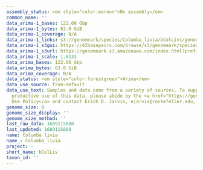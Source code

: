 ```yaml
---
assembly_status: <em style="color:maroon">No assembly</em>
common_name: ''
data_arima-1_bases: 122.66 Gbp
data_arima-1_bytes: 63.0 GiB
data_arima-1_coverage: N/A
data_arima-1_links: s3://genomeark/species/Columba_livia/bColLiv1/genomic_data/arima/<br>
data_arima-1_s3gui: https://42basepairs.com/browse/s3/genomeark/species/Columba_livia/bColLiv1/genomic_data/arima/
data_arima-1_s3url: https://genomeark.s3.amazonaws.com/index.html?prefix=species/Columba_livia/bColLiv1/genomic_data/arima/
data_arima-1_scale: 1.8133
data_arima_bases: 122.66 Gbp
data_arima_bytes: 63.0 GiB
data_arima_coverage: N/A
data_status: <em style="color:forestgreen">Arima</em>
data_use_source: from-default
data_use_text: Samples and data come from a variety of sources. To support fair and
  productive use of this data, please abide by the <a href="https://genome10k.soe.ucsc.edu/data-use-policies/">Data
  Use Policy</a> and contact Erich D. Jarvis, ejarvis@rockefeller.edu, with any questions.
genome_size: 0
genome_size_display: ''
genome_size_method: ''
last_raw_data: 1689115808
last_updated: 1689115808
name: Columba livia
name_: Columba_livia
project: ~
short_name: bColLiv
taxon_id: ''
---
```

